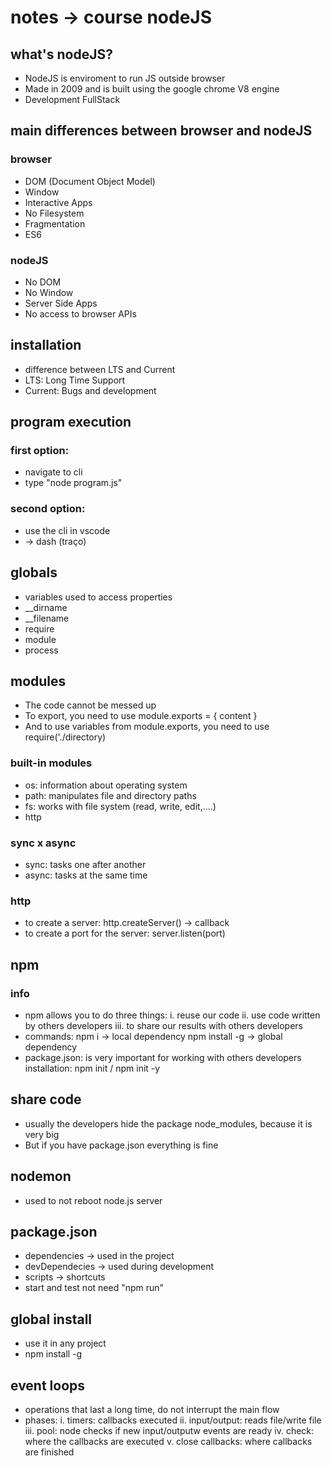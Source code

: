 # notes -> course nodeJS

## what's nodeJS?
- NodeJS is enviroment to run JS outside browser
- Made in 2009 and is built using the google chrome V8 engine
- Development FullStack

## main differences between browser and nodeJS

### browser
- DOM (Document Object Model)
- Window
- Interactive Apps
- No Filesystem
- Fragmentation
- ES6

### nodeJS
- No DOM
- No Window
- Server Side Apps
- No access to browser APIs

## installation

- difference between LTS and Current
- LTS: Long Time Support
- Current: Bugs and development

## program execution

### first option:
- navigate to cli
- type "node program.js"

### second option:
- use the cli in vscode
- -> dash (traço)

## globals
- variables used to access properties
- __dirname
- __filename
- require
- module
- process

## modules
- The code cannot be messed up
- To export, you need to use module.exports = { content }
- And to use variables from module.exports, you need to use require('./directory)

### built-in modules
- os: information about operating system
- path: manipulates file and directory paths
- fs: works with file system (read, write, edit,....)
- http

### sync x async
- sync: tasks one after another
- async: tasks at the same time

### http
- to create a server: http.createServer() -> callback
- to create a port for the server: server.listen(port)

## npm

### info
- npm allows you to do three things:
    i.   reuse our code
    ii.  use code written by others developers
    iii. to share our results with others developers
- commands:
    npm i <packageName> -> local dependency
    npm install -g <packageName> -> global dependency
- package.json: is very important for working with others developers
    installation: npm init / npm init -y

## share code
- usually the developers hide the package node_modules, because it is very big
- But if you have package.json everything is fine

## nodemon
- used to not reboot node.js server

## package.json
- dependencies -> used in the project
- devDependecies -> used during development
- scripts -> shortcuts
- start and test not need "npm run"

## global install
- use it in any project
- npm install -g <packageName>

## event loops
- operations that last a long time, do not interrupt the main flow
- phases:
    i.   timers: callbacks executed
    ii.  input/output: reads file/write file
    iii. pool: node checks if new input/outputw events are ready
    iv.  check: where the callbacks are executed
    v.   close callbacks: where callbacks are finished

